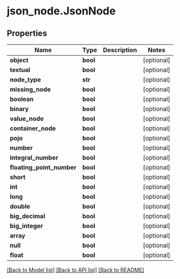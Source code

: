 # json_node.JsonNode

## Properties
Name | Type | Description | Notes
------------ | ------------- | ------------- | -------------
**object** | **bool** |  | [optional] 
**textual** | **bool** |  | [optional] 
**node_type** | **str** |  | [optional] 
**missing_node** | **bool** |  | [optional] 
**boolean** | **bool** |  | [optional] 
**binary** | **bool** |  | [optional] 
**value_node** | **bool** |  | [optional] 
**container_node** | **bool** |  | [optional] 
**pojo** | **bool** |  | [optional] 
**number** | **bool** |  | [optional] 
**integral_number** | **bool** |  | [optional] 
**floating_point_number** | **bool** |  | [optional] 
**short** | **bool** |  | [optional] 
**int** | **bool** |  | [optional] 
**long** | **bool** |  | [optional] 
**double** | **bool** |  | [optional] 
**big_decimal** | **bool** |  | [optional] 
**big_integer** | **bool** |  | [optional] 
**array** | **bool** |  | [optional] 
**null** | **bool** |  | [optional] 
**float** | **bool** |  | [optional] 

[[Back to Model list]](../README.md#documentation-for-models) [[Back to API list]](../README.md#documentation-for-api-endpoints) [[Back to README]](../README.md)


